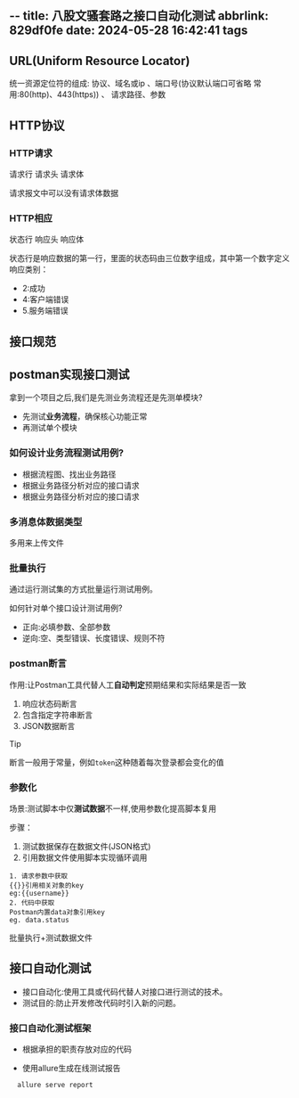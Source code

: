 --
title: 八股文骚套路之接口自动化测试
abbrlink: 829df0fe
date: 2024-05-28 16:42:41
tags
---

## URL(Uniform Resource Locator)

统一资源定位符的组成: 协议、域名或ip 、端口号(协议默认端口可省略 常用:80(http)、443(https)) 、 请求路径、参数

## HTTP协议

### HTTP请求

请求行 请求头 请求体

请求报文中可以没有请求体数据

### HTTP相应

状态行 响应头 响应体

状态行是响应数据的第一行，里面的状态码由三位数字组成，其中第一个数字定义响应类别：

- 2:成功
- 4:客户端错误
- 5.服务端错误

## 接口规范

## postman实现接口测试

拿到一个项目之后,我们是先测业务流程还是先测单模块?

- 先测试**业务流程**，确保核心功能正常
- 再测试单个模块

### 如何设计业务流程测试用例?

- 根据流程图、找出业务路径
- 根据业务路径分析对应的接口请求
- 根据业务路径分析对应的接口请求

### 多消息体数据类型

多用来上传文件

### 批量执行

通过运行测试集的方式批量运行测试用例。

如何针对单个接口设计测试用例?

- 正向:必填参数、全部参数
- 逆向:空、类型错误、长度错误、规则不符

### postman断言

作用:让Postman工具代替人工**自动判定**预期结果和实际结果是否一致

1. 响应状态码断言
1. 包含指定字符串断言
1. JSON数据断言

> [!TIP]
> 断言一般用于常量，例如`token`这种随着每次登录都会变化的值

### 参数化

场景:测试脚本中仅**测试数据**不一样,使用参数化提高脚本复用

步骤：

1. 测试数据保存在数据文件(JSON格式)
2. 引用数据文件使用脚本实现循环调用

```plaintext
1. 请求参数中获取
{{}}引用相关对象的key
eg:{{username}}
2. 代码中获取
Postman内置data对象引用key
eg. data.status
```

批量执行+测试数据文件

## 接口自动化测试

- 接口自动化:使用工具或代码代替人对接口进行测试的技术。
- 测试目的:防止开发修改代码时引入新的问题。

### 接口自动化测试框架

- 根据承担的职责存放对应的代码

- 使用allure生成在线测试报告

```plaintext
  allure serve report
```
